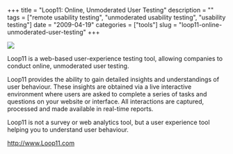 +++
title = "Loop11: Online, Unmoderated User Testing"
description = ""
tags = ["remote usability testing", "unmoderated usability testing", "usability testing"]
date = "2009-04-19"
categories = ["tools"]
slug = "loop11-online-unmoderated-user-testing"
+++


<div class="tool-screenshot mb1"><a href="http://www.loop11.com/"><img id="bluga-thumbnail-2802" class="bluga-thumbnail custom" src="/media/bluga/
wt52310f6bdb3c6_custom.jpg"/></a></div><p>Loop11 is a web-based user-experience testing tool, allowing companies to conduct online, unmoderated user testing.</p>
<p>Loop11 provides the ability to gain detailed insights and understandings of user behaviour.  These insights are obtained via a live interactive environment where users are asked to complete a series of tasks and questions on your website or interface.  All interactions are captured, processed and made available in real-time reports.</p>
<p>Loop11 is not a survey or web analytics tool, but a user experience tool helping you to understand user behaviour.</p>
  
<p><a href="http://www.loop11.com/">http://www.Loop11.com</a></p>
      
